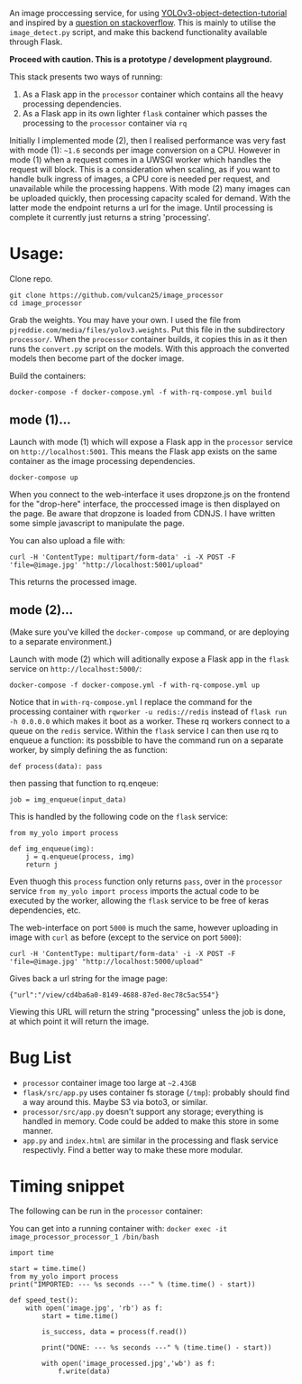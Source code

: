 An image proccessing service, for using [YOLOv3-object-detection-tutorial](https://github.com/pythonlessons/YOLOv3-object-detection-tutorial) and inspired by a [question on stackoverflow](https://stackoverflow.com/questions/59482473/python-keras-api-server-to-process-image-on-trained-custom-model#comment105328769_59482473).  This is mainly to utilise the `image_detect.py` script, and make this backend functionality available through Flask.

**Proceed with caution.  This is a prototype / development playground.**

This stack presents two ways of running:

1. As a Flask app in the `processor` container which contains all the heavy processing dependencies.
2. As a Flask app in its own lighter `flask` container which passes the processing to the `processor` container via `rq`

Initially I implemented mode (2), then I realised performance was very fast with mode (1):  `~1.6` seconds per image conversion on a CPU. However in mode (1) when a request comes in a UWSGI worker which handles the request will block.  This is a consideration when scaling, as if you want to handle bulk ingress of images, a CPU core is needed per request, and unavailable while the processing happens.  With mode (2) many images can be uploaded quickly, then processing capacity scaled for demand.  With the latter mode the endpoint returns a url for the image.  Until processing is complete it currently just returns a string 'processing'. 

# Usage:


Clone repo.

    git clone https://github.com/vulcan25/image_processor
    cd image_processor

Grab the weights.  You may have your own.  I used the file from  `pjreddie.com/media/files/yolov3.weights`.  Put this file in the subdirectory `processor/`.  When the `processor` container builds, it copies this in as it then runs the `convert.py` script on the models.  With this approach the converted models then become part of the docker image.

Build the containers:

    docker-compose -f docker-compose.yml -f with-rq-compose.yml build

## mode (1)...

Launch with mode (1) which will expose a Flask app in the `processor` service on `http://localhost:5001`.  This means the Flask app exists on the same container as the image processing dependencies.

    docker-compose up

When you connect to the web-interface it uses dropzone.js on the frontend for the "drop-here" interface, the proccessed image is then displayed on the page.  Be aware that dropzone is loaded from CDNJS. I have written some simple javascript to manipulate the page.

You can also upload a file with: 

    curl -H 'ContentType: multipart/form-data' -i -X POST -F 'file=@image.jpg' "http://localhost:5001/upload" 

This returns the processed image.

## mode (2)...

(Make sure you've killed the `docker-compose up` command, or are deploying to a separate environment.)

Launch with mode (2) which will aditionally expose a Flask app in the `flask` service on `http://localhost:5000/`:

	docker-compose -f docker-compose.yml -f with-rq-compose.yml up

Notice that in `with-rq-compose.yml` I replace the command for the processing container with `rqworker -u redis://redis` instead of `flask run -h 0.0.0.0` which makes it boot as a worker.  These rq workers connect to a queue on the `redis` service.  Within the `flask` service I can then use rq to enqueue a function: its possbible to have the command run on a separate worker, by simply defining the as function:

    def process(data): pass
 
 then passing that function to rq.enqeue:
 
    job = img_enqueue(input_data)

This is handled by the following code on the `flask` service:
```
from my_yolo import process

def img_enqueue(img):
    j = q.enqueue(process, img)
    return j 
```
Even thuogh this `process` function only returns `pass`, over in the `processor` service `from my_yolo import process` imports the actual code to be executed by the worker, allowing the `flask` service to be free of keras dependencies, etc.

The web-interface on port `5000` is much the same, however uploading in image with `curl` as before (except to the service on port `5000`):

    curl -H 'ContentType: multipart/form-data' -i -X POST -F 'file=@image.jpg' "http://localhost:5000/upload" 

Gives back a url string for the image page:

	{"url":"/view/cd4ba6a0-8149-4688-87ed-8ec78c5ac554"}

Viewing this URL will return the string "processing" unless the job is done, at which point it will return the image.

# Bug List

- `processor` container image too large at `~2.43GB`
- `flask/src/app.py` uses container fs storage (`/tmp`): probably should find a way around this.  Maybe S3 via boto3, or similar.
- `processor/src/app.py` doesn't support any storage; everything is handled in memory.  Code could be added to make this store in some manner.
- `app.py` and `index.html` are similar in the processing and flask service respectivly.  Find a better way to make these more modular.

# Timing snippet

The following can be run in the `processor` container:

You can get into a running container with: `docker exec -it image_processor_processor_1 /bin/bash`

```
import time

start = time.time()
from my_yolo import process
print("IMPORTED: --- %s seconds ---" % (time.time() - start))

def speed_test():
    with open('image.jpg', 'rb') as f:
        start = time.time()
        
        is_success, data = process(f.read())

        print("DONE: --- %s seconds ---" % (time.time() - start))

        with open('image_processed.jpg','wb') as f:
            f.write(data)

```
